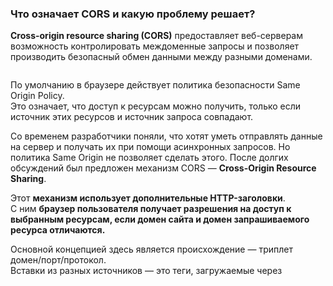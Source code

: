 ### Что означает CORS и какую проблему решает?

**Cross-origin resource sharing (CORS)** предоставляет веб-серверам возможность контролировать междоменные запросы и позволяет производить безопасный обмен данными между разными доменами.  

```

```
По умолчанию в браузере действует политика безопасности Same Origin Policy.  
Это означает, что доступ к ресурсам можно получить, только если источник этих ресурсов и источник запроса совпадают.  

Со временем разработчики поняли, что хотят уметь отправлять данные на сервер и получать их при помощи асинхронных запросов. Но политика Same Origin не позволяет сделать этого. После долгих обсуждений был предложен механизм CORS — **Cross-Origin Resource Sharing**.  

Этот **механизм использует дополнительные HTTP-заголовки**.  
С ним **браузер пользователя получает разрешения на доступ к выбранным ресурсам, если домен сайта и домен запрашиваемого ресурса отличаются.**  

Основной концепцией здесь является происхождение — триплет домен/порт/протокол.  
Вставки из разных источников — это теги, загружаемые через <script>, <link>, <img>, <video>, <audio>, <object>, <embed>, <iframe> и т.п. Все они разрешены по умолчанию.  
